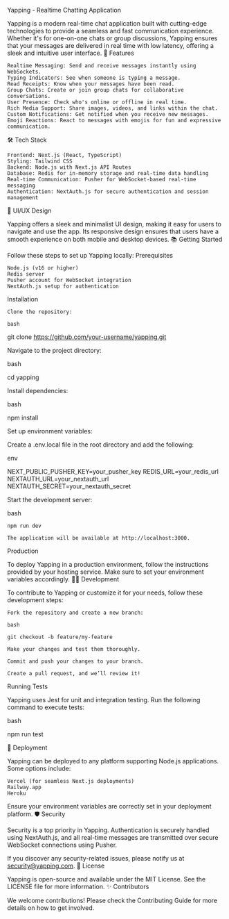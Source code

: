 Yapping - Realtime Chatting Application

Yapping is a modern real-time chat application built with cutting-edge technologies to provide a seamless and fast communication experience. Whether it's for one-on-one chats or group discussions, Yapping ensures that your messages are delivered in real time with low latency, offering a sleek and intuitive user interface.
🚀 Features

    Realtime Messaging: Send and receive messages instantly using WebSockets.
    Typing Indicators: See when someone is typing a message.
    Read Receipts: Know when your messages have been read.
    Group Chats: Create or join group chats for collaborative conversations.
    User Presence: Check who's online or offline in real time.
    Rich Media Support: Share images, videos, and links within the chat.
    Custom Notifications: Get notified when you receive new messages.
    Emoji Reactions: React to messages with emojis for fun and expressive communication.

🛠️ Tech Stack

    Frontend: Next.js (React, TypeScript)
    Styling: Tailwind CSS
    Backend: Node.js with Next.js API Routes
    Database: Redis for in-memory storage and real-time data handling
    Real-time Communication: Pusher for WebSocket-based real-time messaging
    Authentication: NextAuth.js for secure authentication and session management

🎨 UI/UX Design

Yapping offers a sleek and minimalist UI design, making it easy for users to navigate and use the app. Its responsive design ensures that users have a smooth experience on both mobile and desktop devices.
📚 Getting Started

Follow these steps to set up Yapping locally:
Prerequisites

    Node.js (v16 or higher)
    Redis server
    Pusher account for WebSocket integration
    NextAuth.js setup for authentication

Installation

    Clone the repository:

    bash

git clone https://github.com/your-username/yapping.git

Navigate to the project directory:

bash

cd yapping

Install dependencies:

bash

npm install

Set up environment variables:

Create a .env.local file in the root directory and add the following:

env

NEXT_PUBLIC_PUSHER_KEY=your_pusher_key
REDIS_URL=your_redis_url
NEXTAUTH_URL=your_nextauth_url
NEXTAUTH_SECRET=your_nextauth_secret

Start the development server:

bash

    npm run dev

    The application will be available at http://localhost:3000.

Production

To deploy Yapping in a production environment, follow the instructions provided by your hosting service. Make sure to set your environment variables accordingly.
🧑‍💻 Development

To contribute to Yapping or customize it for your needs, follow these development steps:

    Fork the repository and create a new branch:

    bash

    git checkout -b feature/my-feature

    Make your changes and test them thoroughly.

    Commit and push your changes to your branch.

    Create a pull request, and we’ll review it!

Running Tests

Yapping uses Jest for unit and integration testing. Run the following command to execute tests:

bash

npm run test

🚀 Deployment

Yapping can be deployed to any platform supporting Node.js applications. Some options include:

    Vercel (for seamless Next.js deployments)
    Railway.app
    Heroku

Ensure your environment variables are correctly set in your deployment platform.
🛡️ Security

Security is a top priority in Yapping. Authentication is securely handled using NextAuth.js, and all real-time messages are transmitted over secure WebSocket connections using Pusher.

If you discover any security-related issues, please notify us at security@yapping.com.
📄 License

Yapping is open-source and available under the MIT License. See the LICENSE file for more information.
✨ Contributors

We welcome contributions! Please check the Contributing Guide for more details on how to get involved.